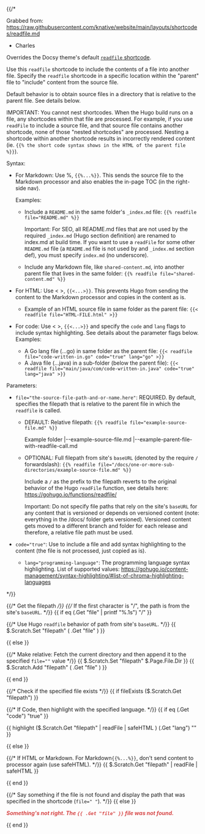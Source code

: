 {{/*

Grabbed from:
https://raw.githubusercontent.com/knative/website/main/layouts/shortcodes/readfile.md

- Charles

Overrides the Docsy theme's default
[`readfile` shortcode](https://github.com/google/docsy/blob/main/layouts/shortcodes/readfile.md).

Use this `readfile` shortcode to include the contents of a file into another
file. Specify the `readfile` shortcode in a specific location within the
"parent" file to "include" content from the source file.

Default behavior is to obtain source files in a directory that is relative to
the parent file. See details below.

IMPORTANT: You cannot nest shortcodes. When the Hugo build runs on a file, any
shortcodes within that file are processed. For example, if you use `readFile` to
include a source file, and that source file contains another shortcode, none of
those "nested shortcodes" are processed. Nesting a shortcode within another
shortcode results in incorrectly rendered content (ie.
`{{% the short code syntax shows in the HTML of the parent file %}}`).

Syntax:

- For Markdown: Use %, `{{%...%}}`. This sends the source file to the Markdown
  processor and also enables the in-page TOC (in the right-side nav).

  Examples:
  - Include a `README.md` in the same folder's `_index.md` file:
    `{{% readfile file="README.md" %}}`

    Important: For SEO, all README.md files that are not used by the required
    `_index.md` (Hugo section definition) are renamed to index.md at build time.
    If you want to use a `readFile` for some other `README.md` file (a
    `README.md` file is not used by and `_index.md` section def), you must
    specify `index.md` (no underscore).

  - Include any Markdown file, like `shared-content.md`, into another parent
    file that lives in the same folder:
    `{{% readfile file="shared-content.md" %}}`

- For HTML: Use < >, `{{<...>}}`. This prevents Hugo from sending the content to
  the Markdown processor and copies in the content as is.

  - Example of an HTML source file in same folder as the parent file:
    `{{< readfile file="HTML-FILE.html" >}}`

- For code: Use < >, `{{<...>}}` and specify the `code` and `lang` flags to
  include syntax highlighting. See details about the parameter flags below.
  Examples:
  - A Go lang file (...go) in same folder as the parent file:
    `{{< readfile file="code-written-in.go" code="true" lang="go" >}}`
  - A Java file (...java) in a sub-folder (below the parent file):
    `{{< readfile file="main/java/com/code-written-in.java" code="true" lang="java" >}}`

Parameters:

- `file="the-source-file-path-and-or-name.here"`: REQUIRED. By default,
  specifies the filepath that is relative to the parent file in which the
  `readfile` is called.
  - DEFAULT: Relative filepath: `{{% readfile file="example-source-file.md" %}}`

    Example folder |--example-source-file.md
    |--example-parent-file-with-readfile-call.md

  - OPTIONAL: Full filepath from site's `baseURL` (denoted by the require `/`
    forwardslash):
    `{{% readfile file="/docs/one-or-more-sub-directories/example-source-file.md" %}}`

    Include a `/` as the prefix to the filepath reverts to the original behavior
    of the Hugo `readFile` function, see details here:
    https://gohugo.io/functions/readfile/

    Important: Do not specify file paths that rely on the site's `baseURL` for
    any content that is versioned or depends on versioned content (note:
    everything in the /docs/ folder gets versioned). Versioned content gets
    moved to a different branch and folder for each release and therefore, a
    relative file path must be used.

- `code="true"`: Use to include a file and add syntax highlighting to the
  content (the file is not processed, just copied as is).

  - `lang="programming-language"`: The programming language syntax highlighting.
    List of supported values:
    https://gohugo.io/content-management/syntax-highlighting/#list-of-chroma-highlighting-languages

*/}}

{{/* Get the filepath _/}} {{/_ If the first character is "/", the path is from
the site's `baseURL`. */}} {{ if eq (.Get "file" | printf "%.1s") "/" }}

{{/* Use Hugo `readfile` behavior of path from site's `baseURL`. */}} {{
$.Scratch.Set "filepath" ( .Get "file" ) }}

{{ else }}

{{/* Make relative: Fetch the current directory and then append it to the
specified `file=""` value */}} {{ $.Scratch.Set "filepath" $.Page.File.Dir }} {{
$.Scratch.Add "filepath" ( .Get "file" ) }}

{{ end }}

{{/* Check if the specified file exists */}} {{ if fileExists ($.Scratch.Get
"filepath") }}

{{/* If Code, then highlight with the specified language. */}} {{ if eq (.Get
"code") "true" }}

{{ highlight ($.Scratch.Get "filepath" | readFile | safeHTML ) (.Get "lang") ""
}}

{{ else }}

{{/* If HTML or Markdown. For Markdown`{{%...%}}`, don't send content to
processor again (use safeHTML). */}} {{ $.Scratch.Get "filepath" | readFile |
safeHTML }}

{{ end }}

{{/* Say something if the file is not found and display the path that was
specified in the shortcode (`file=" "`). */}} {{ else }}

<p style="color: #D74848"><b><i>Something's not right. The <code>{{ .Get "file" }}</code> file was not found.</i></b></p>

{{ end }}
